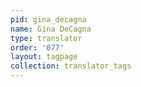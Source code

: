 ```yaml
---
pid: gina_decagna
name: Gina DeCagna
type: translator
order: '077'
layout: tagpage
collection: translator_tags
---
```

